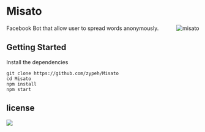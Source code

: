 # Misato

<img align="right" src="http://amazonmandy.com/wp-content/uploads/2015/05/misatoref.png" alt="misato" />

Facebook Bot that allow user to spread words anonymously.

## Getting Started

Install the dependencies
```
git clone https://github.com/zypeh/Misato
cd Misato
npm install
npm start
```

## license
[![](https://img.shields.io/badge/License-BSD%203%20Clause-blue.svg?style=flat-square)](https://raw.githubusercontent.com/zypeh/Misato/master/LICENSE)
